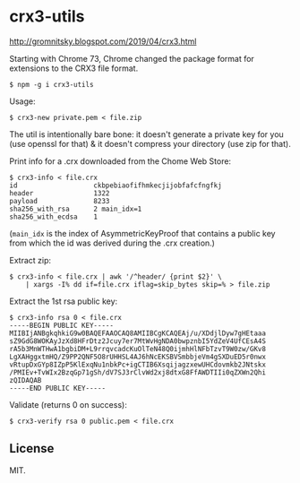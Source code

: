 # crx3-utils

http://gromnitsky.blogspot.com/2019/04/crx3.html

Starting with Chrome 73, Chrome changed the package format for
extensions to the CRX3 file format.

    $ npm -g i crx3-utils

Usage:

    $ crx3-new private.pem < file.zip

The util is intentionally bare bone: it doesn't generate a private key
for you (use openssl for that) & it doesn't compress your directory
(use zip for that).

Print info for a .crx downloaded from the Chome Web Store:

~~~
$ crx3-info < file.crx
id                   ckbpebiaofifhmkecjijobfafcfngfkj
header               1322
payload              8233
sha256_with_rsa      2 main_idx=1
sha256_with_ecdsa    1
~~~

(`main_idx` is the index of AsymmetricKeyProof that contains a public
key from which the id was derived during the .crx creation.)

Extract zip:

~~~
$ crx3-info < file.crx | awk '/^header/ {print $2}' \
    | xargs -I% dd if=file.crx iflag=skip_bytes skip=% > file.zip
~~~

Extract the 1st rsa public key:

~~~
$ crx3-info rsa 0 < file.crx
-----BEGIN PUBLIC KEY-----
MIIBIjANBgkqhkiG9w0BAQEFAAOCAQ8AMIIBCgKCAQEAj/u/XDdjlDyw7gHEtaaa
sZ9GdG8WOKAyJzXd8HFrDtz2Jcuy7er7MtWvHgNDA0bwpznbI5YdZeV4UfCEsA4S
rA5b3MnWTHwA1bgbiDM+L9rrqvcadcKuOlTeN48Q0ijmhHlNFbTzvT9W0zw/GKv8
LgXAHggxtmHQ/Z9PP2QNF5O8rUHHSL4AJ6hNcEKSBVSmbbjeVm4gSXDuED5r0nwx
vRtupDxGYp8IZpP5KlExqNu1nbkPc+igCTIB6XsqijagzxewUHCdovmkb2JNtskx
/PMIEv+TvWIx2BzqGp71gSh/dV7SJ3rClvWd2xj8dtxG8FfAWDTIIi0qZXWn2Qhi
zQIDAQAB
-----END PUBLIC KEY-----
~~~

Validate (returns 0 on success):

    $ crx3-verify rsa 0 public.pem < file.crx

## License

MIT.
